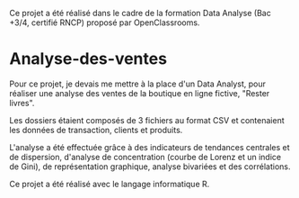 Ce projet a été réalisé dans le cadre de la formation Data Analyse (Bac +3/4, certifié RNCP) proposé par OpenClassrooms.

# Analyse-des-ventes

Pour ce projet, je devais me mettre à la place d'un Data Analyst, pour réaliser une analyse des ventes de la boutique en ligne fictive, "Rester livres".

Les dossiers étaient composés de 3 fichiers au format CSV et contenaient les données de transaction, clients et produits.

L'analyse a été effectuée grâce à des indicateurs de tendances centrales et de dispersion, d'analyse de concentration (courbe de Lorenz et un indice de Gini), de représentation graphique, analyse bivariées et des corrélations.

Ce projet a été réalisé avec le langage informatique R.
